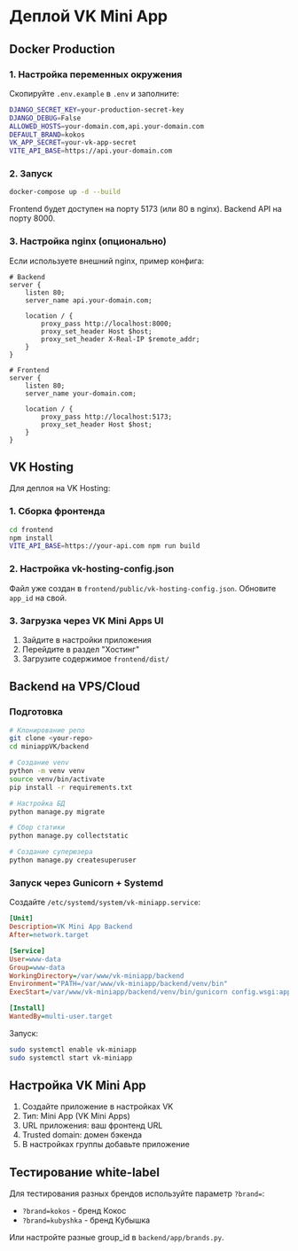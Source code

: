 # Деплой VK Mini App

## Docker Production

### 1. Настройка переменных окружения

Скопируйте `.env.example` в `.env` и заполните:

```bash
DJANGO_SECRET_KEY=your-production-secret-key
DJANGO_DEBUG=False
ALLOWED_HOSTS=your-domain.com,api.your-domain.com
DEFAULT_BRAND=kokos
VK_APP_SECRET=your-vk-app-secret
VITE_API_BASE=https://api.your-domain.com
```

### 2. Запуск

```bash
docker-compose up -d --build
```

Frontend будет доступен на порту 5173 (или 80 в nginx).
Backend API на порту 8000.

### 3. Настройка nginx (опционально)

Если используете внешний nginx, пример конфига:

```nginx
# Backend
server {
    listen 80;
    server_name api.your-domain.com;

    location / {
        proxy_pass http://localhost:8000;
        proxy_set_header Host $host;
        proxy_set_header X-Real-IP $remote_addr;
    }
}

# Frontend
server {
    listen 80;
    server_name your-domain.com;

    location / {
        proxy_pass http://localhost:5173;
        proxy_set_header Host $host;
    }
}
```

## VK Hosting

Для деплоя на VK Hosting:

### 1. Сборка фронтенда

```bash
cd frontend
npm install
VITE_API_BASE=https://your-api.com npm run build
```

### 2. Настройка vk-hosting-config.json

Файл уже создан в `frontend/public/vk-hosting-config.json`.
Обновите `app_id` на свой.

### 3. Загрузка через VK Mini Apps UI

1. Зайдите в настройки приложения
2. Перейдите в раздел "Хостинг"
3. Загрузите содержимое `frontend/dist/`

## Backend на VPS/Cloud

### Подготовка

```bash
# Клонирование репо
git clone <your-repo>
cd miniappVK/backend

# Создание venv
python -m venv venv
source venv/bin/activate
pip install -r requirements.txt

# Настройка БД
python manage.py migrate

# Сбор статики
python manage.py collectstatic

# Создание суперюзера
python manage.py createsuperuser
```

### Запуск через Gunicorn + Systemd

Создайте `/etc/systemd/system/vk-miniapp.service`:

```ini
[Unit]
Description=VK Mini App Backend
After=network.target

[Service]
User=www-data
Group=www-data
WorkingDirectory=/var/www/vk-miniapp/backend
Environment="PATH=/var/www/vk-miniapp/backend/venv/bin"
ExecStart=/var/www/vk-miniapp/backend/venv/bin/gunicorn config.wsgi:application --bind 0.0.0.0:8000 --workers 3

[Install]
WantedBy=multi-user.target
```

Запуск:
```bash
sudo systemctl enable vk-miniapp
sudo systemctl start vk-miniapp
```

## Настройка VK Mini App

1. Создайте приложение в настройках VK
2. Тип: Mini App (VK Mini Apps)
3. URL приложения: ваш фронтенд URL
4. Trusted domain: домен бэкенда
5. В настройках группы добавьте приложение

## Тестирование white-label

Для тестирования разных брендов используйте параметр `?brand=`:

- `?brand=kokos` - бренд Кокос
- `?brand=kubyshka` - бренд Кубышка

Или настройте разные group_id в `backend/app/brands.py`.

